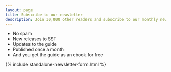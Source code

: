 ```yaml
---
layout: page
title: Subscribe to our newsletter
description: Join 30,000 other readers and subscribe to our monthly newsletter. You'll also receive the entire Serverless Stack guide as a 1000 page ebook for free!
---
```


- No spam
- New releases to SST
- Updates to the guide
- Published once a month
- And you get the guide as an ebook for free

<div class="standalone-newsletter-form-container">
  {% include standalone-newsletter-form.html %}
</div>
